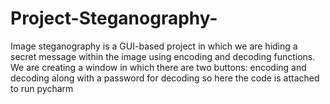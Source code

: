 # Project-Steganography-
Image steganography is a GUI-based project in which we are hiding a secret message within the image using encoding and decoding functions. We are creating a window in which there are two buttons: encoding and decoding along with a password for decoding so here the code is attached to run pycharm
